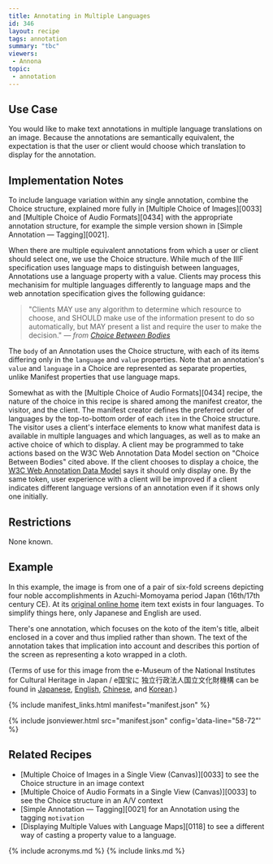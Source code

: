 ```yaml
---
title: Annotating in Multiple Languages
id: 346
layout: recipe
tags: annotation
summary: "tbc"
viewers:
 - Annona
topic: 
 - annotation
---
```


## Use Case

You would like to make text annotations in multiple language translations on an image. Because the annotations are semantically equivalent, the expectation is that the user or client would choose which translation to display for the annotation.

## Implementation Notes

To include language variation within any single annotation, combine the Choice structure, explained more fully in [Multiple Choice of Images][0033] and [Multiple Choice of Audio Formats][0434] with the appropriate annotation structure, for example the simple version shown in [Simple Annotation — Tagging][0021].

When there are multiple equivalent annotations from which a user or client should select one, we use the Choice structure. While much of the IIIF specification uses language maps to distinguish between languages, Annotations use a language property with a value. Clients may process this mechanisim for multiple languages differently to language maps and the web annotation specification gives the following guidance:

> "Clients MAY use any algorithm to determine which resource to choose, and SHOULD make use of the information present to do so automatically, but MAY present a list and require the user to make the decision." *— from [Choice Between Bodies](https://www.w3.org/TR/annotation-model/#choice-between-bodies)*

The `body` of an Annotation uses the Choice structure, with each of its items differing only in the `language` and `value` properties. Note that an annotation's `value` and `language` in a Choice are represented as separate properties, unlike Manifest properties that use language maps.

Somewhat as with the [Multiple Choice of Audio Formats][0434] recipe, the nature of the choice in this recipe is shared among the manifest creator, the visitor, and the client. The manifest creator defines the preferred order of languages by the top-to-bottom order of each `item` in the Choice structure. The visitor uses a client's interface elements to know what manifest data is available in multiple languages and which languages, as well as to make an active choice of which to display. A client may be programmed to take actions based on the W3C Web Annotation Data Model section on "Choice Between Bodies" cited above. If the client chooses to display a choice, the [W3C Web Annotation Data Model](https://www.w3.org/TR/annotation-model/) says it should only display one. By the same token, user experience with a client will be improved if a client indicates different language versions of an annotation even if it shows only one initially.

## Restrictions

None known.

## Example

In this example, the image is from one of a pair of six-fold screens depicting four noble accomplishments in Azuchi-Momoyama period Japan (16th/17th century CE). At its [original online home](https://emuseum.nich.go.jp/detail?langId=en&webView=&content_base_id=100320&content_part_id=0&content_pict_id=0) item text exists in four languages. To simplify things here, only Japanese and English are used.

There's one annotation, which focuses on the koto of the item's title, albeit enclosed in a cover and thus implied rather than shown. The text of the annotation takes that implication into account and describes this portion of the screen as representing a koto wrapped in a cloth.

(Terms of use for this image from the e-Museum of the National Institutes for Cultural Heritage in Japan / e国宝に 独立行政法人国立文化財機構 can be found in <a href="https://emuseum.nich.go.jp/about?langId=ja">Japanese</a>, <a href="https://emuseum.nich.go.jp/about?langId=en">English</a>, <a href="https://emuseum.nich.go.jp/about?langId=zh">Chinese</a>, and <a href="https://emuseum.nich.go.jp/about?langId=ko">Korean</a>.)

{% include manifest_links.html manifest="manifest.json" %}

{% include jsonviewer.html src="manifest.json" config='data-line="58-72"' %}

## Related Recipes

* [Multiple Choice of Images in a Single View (Canvas)][0033] to see the Choice structure in an image context
* [Multiple Choice of Audio Formats in a Single View (Canvas)][0033] to see the Choice structure in an A/V context
* [Simple Annotation — Tagging][0021] for an Annotation using the tagging `motivation`
* [Displaying Multiple Values with Language Maps][0118] to see a different way of casting a property value to a language.

{% include acronyms.md %}
{% include links.md %}
